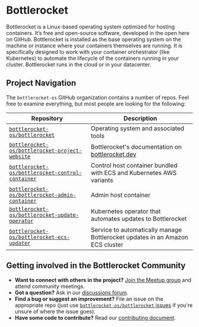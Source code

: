 # Bottlerocket

Bottlerocket is a Linux-based operating system optimized for hosting containers.
It’s free and open-source software, developed in the open here on GitHub.
Bottlerocket is installed as the base operating system on the machine or instance where your containers themselves are running.
It is specifically designed to work with your container orchestrator (like Kubernetes) to automate the lifecycle of the containers running in your cluster.
Bottlerocket runs in the cloud or in your datacenter.

## Project Navigation

The `bottlerocket-os` GitHub organization contains a number of repos. Feel free to examine everything, but most people are looking for the following:

| Repository | Description |
| ---- | ----------- |
| [`bottlerocket-os/bottlerocket`](https://github.com/bottlerocket-os/bottlerocket) | Operating system and associated tools |
| [`bottlerocket-os/bottlerocket-project-website`](https://github.com/bottlerocket-os/bottlerocket-project-website) | Bottlerocket's documentation on [bottlerocket.dev](https://bottlerocket.dev/) |
| [`bottlerocket-os/bottlerocket-control-container`](https://github.com/bottlerocket-os/bottlerocket-control-container) | Control host container bundled with ECS and Kubernetes AWS variants |
| [`bottlerocket-os/bottlerocket-admin-container`](https://github.com/bottlerocket-os/bottlerocket-admin-container) | Admin host container  |
| [`bottlerocket-os/bottlerocket-update-operator`](https://github.com/bottlerocket-os/bottlerocket-update-operator) | Kubernetes operator that automates updates to Bottlerocket |
| [`bottlerocket-os/bottlerocket-ecs-updater`](https://github.com/bottlerocket-os/bottlerocket-ecs-updater) | Service to automatically manage Bottlerocket updates in an Amazon ECS cluster |

## Getting involved in the Bottlerocket Community

- **Want to connect with others in the project?** [Join the Meetup group](https://www.meetup.com/bottlerocket-community/) and attend community meetings.
- **Got a question?** Ask in our [discussions forum](https://github.com/bottlerocket-os/bottlerocket/discussions).
- **Find a bug or suggest an improvement?** File an issue on the appropriate repo (just use [`bottlerocket-os/bottlerocket` issues](https://github.com/bottlerocket-os/bottlerocket/issues/new/choose) if you're unsure of where the issue goes).
- **Have some code to contribute?** Read our [contributing document](https://github.com/bottlerocket-os/bottlerocket/blob/develop/CONTRIBUTING.md).

